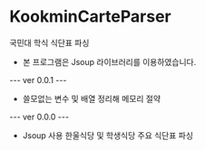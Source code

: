 # KookminCarteParser
국민대 학식 식단표 파싱

* 본 프로그램은 Jsoup 라이브러리를 이용하였습니다.

--- ver 0.0.1 ---
* 쓸모없는 변수 및 배열 정리해 메모리 절약

--- ver 0.0.0 ---
* Jsoup 사용 한울식당 및 학생식당 주요 식단표 파싱
